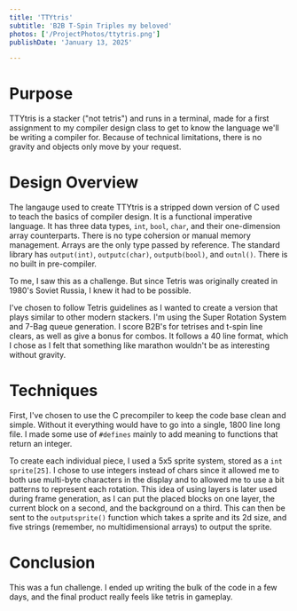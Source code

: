 ```yaml
---
title: 'TTYtris'
subtitle: 'B2B T-Spin Triples my beloved'
photos: ['/ProjectPhotos/ttytris.png']
publishDate: 'January 13, 2025'

---
```


# Purpose

TTYtris is a stacker ("not tetris") and runs in a terminal, made for a first assignment to my compiler design class to get to know the language we'll be writing a compiler for. Because of technical limitations, there is no gravity and objects only move by your request.

# Design Overview

The langauge used to create TTYtris is a stripped down version of C used to teach the basics of compiler design. It is a functional imperative language. It has three data types, `int`, `bool`, `char`, and their one-dimension array counterparts. There is no type cohersion or manual memory management. Arrays are the only type passed by reference. The standard library has `output(int)`, `outputc(char)`, `outputb(bool)`, and `outnl()`. There is no built in pre-compiler.

To me, I saw this as a challenge. But since Tetris was originally created in 1980's Soviet Russia, I knew it had to be possible.

I've chosen to follow Tetris guidelines as I wanted to create a version that plays similar to other modern stackers. I'm using the Super Rotation System and 7-Bag queue generation. I score B2B's for tetrises and t-spin line clears, as well as give a bonus for combos. It follows a 40 line format, which I chose as I felt that something like marathon wouldn't be as interesting without gravity.

# Techniques

First, I've chosen to use the C precompiler to keep the code base clean and simple. Without it everything would have to go into a single, 1800 line long file. I made some use of `#defines` mainly to add meaning to functions that return an integer.

To create each individual piece, I used a 5x5 sprite system, stored as a `int sprite[25]`. I chose to use integers instead of chars since it allowed me to both use multi-byte characters in the display and to allowed me to use a bit patterns to represent each rotation. This idea of using layers is later used during frame generation, as I can put the placed blocks on one layer, the current block on a second, and the background on a third. This can then be sent to the `outputsprite()` function which takes a sprite and its 2d size, and five strings (remember, no multidimensional arrays) to output the sprite. 

# Conclusion

This was a fun challenge. I ended up writing the bulk of the code in a few days, and the final product really feels like tetris in gameplay.